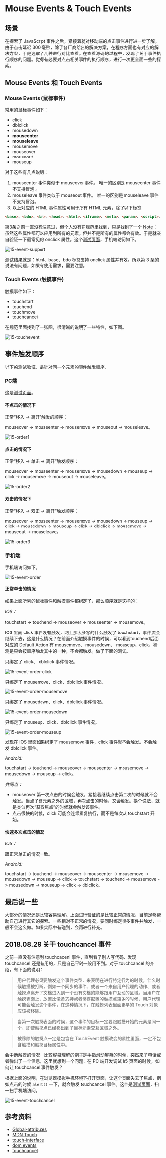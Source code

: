 # Mouse Events & Touch Events
## 场景
在探索了 JavaScript 事件之后，紧接着就对移动端的点击事件进行进一步了解。由于点击延迟 300 毫秒，除了各厂商给出的解决方案，在程序方面也有对应的解决方案，于是选取了几种进行对比查看。在查看源码的过程中，发现了关于事件执行顺序的问题。觉得有必要对点击相关事件的执行顺序，进行一次更全面一些的探索。

## Mouse Events 和 Touch Events
### Mouse Events (鼠标事件)
常用的鼠标事件如下：
- click
- dblclick
- mousedown
- **mouseenter**
- **mouseleave**
- mousemove
- mouseover
- mouseout
- mouseup

对于这些有几点说明：
1. mouseenter 事件类似于 mouseover 事件。 唯一的区别是 mouseenter 事件不支持冒泡 。
2. mouseleave 事件类似于 mouseout 事件。 唯一的区别是 mouseleave 事件不支持冒泡。
3. 以上对应的 HTML 事件属性可用于所有 HTML 元素，除了以下标签
```html
<base>、<bdo>、<br>、<head>、<html>、<iframe>、<meta>、<param>、<script>、<style>、<title>
```

第3条之前一直没有注意过，但个人没有在规范里找到，只是找到了一个 [Note](https://www.w3.org/TR/2017/REC-html52-20171214/dom.html#global-attributes)：虽然这些属性都可以应用到所有的元素，但并不是所有的属性都会有效。于是就亲自验证一下最常见的 onclick 属性。这个[测试页面](https://xxholic.github.io/lab/lab-js/15/html-event-support.html)，手机端访问如下。

![15-event-support](./images/15/15-event-support.png)

测试结果就是：html、base、bdo 标签支持 onclick 属性并有效。所以第 3 条的说法有问题，如果有使用需求，需要注意。

### Touch Events (触摸事件)
触摸事件如下：
- touchstart
- touchend
- touchmove
- touchcancel

在规范里面找到了一张图，很清晰的说明了一些特性，如下图。

![15-touchevent](./images/15/15-touchevent.png)

## 事件触发顺序
以下的测试验证，是针对同一个元素的事件触发顺序。
### PC端
这是[测试页面](https://xxholic.github.io/lab/lab-js/15/event-order.html)。
#### 不点击的情况下
正常“移入 -> 离开”触发的顺序：

mouseover -> mouseenter -> mousemove -> mouseout -> mouseleave。

![15-order1](./images/15/15-order1.png)

#### 点击的情况下
正常“移入 -> 单击 -> 离开”触发顺序：

mouseover -> mouseenter -> mousemove -> mousedown -> mouseup -> click -> mousemove -> mouseout -> mouseleave。

![15-order2](./images/15/15-order2.png)

#### 双击的情况下
正常“移入 -> 双击 -> 离开”触发顺序：

mouseover -> mouseenter -> mousemove -> mousedown -> mouseup -> click -> mousedown -> mouseup -> click -> dblclick -> mousemove -> mouseout -> mouseleave。

![15-order3](./images/15/15-order3.png)

### 手机端
手机端访问如下。

![15-event-order](./images/15/15-event-order.png)
#### 正常单击的情况
如果上面所列的鼠标事件和触摸事件都绑定了，那么顺序就是这样的：

*IOS：*

touchstart -> touchend -> mouseover -> mouseenter -> mousemove。

IOS 里面 click 事件没有触发，网上那么多写的什么触发了 touchstart，事件流会继续下去，这是什么情况？在前面介绍触摸事件的时候，可以看到touchend后面对应的 Default Action 有 mousemove、 mousedown、 mouseup、click，猜测是只会按顺序触发其中的一种，不会都触发。做了下面的测试。

只绑定了 click、 dblclick 事件情况。

![15-event-order-click](./images/15/15-event-order-click.png)

只绑定了 mousemove、click、dblclick 事件情况。

![15-event-order-mousemove](./images/15/15-event-order-mousemove.png)

只绑定了 mousedown、click、dblclick 事件情况。

![15-event-order-mousedown](./images/15/15-event-order-mousedown.png)

只绑定了 mouseup、click、dblclick 事件情况。

![15-event-order-mouseup](./images/15/15-event-order-mouseup.png)

发现在 IOS 里面如果绑定了 mousemove 事件，click 事件就不会触发。不会触发 dblclick 事件。

*Android:*

touchstart -> touchend -> mouseover -> mouseenter -> mousemove -> mousedown -> mouseup -> click。

*共同点：*
- mouseover 第一次点击的时候会触发，紧接着继续点击第二次的时候就不会触发。当点了该元素之外的区域，再次点击的时候，又会触发。换个说法，就是类似再次“获取焦点”的时候就会触发该事件。
- 点击很快的时候，click 可能会连续重复执行，而不是每次从 touchstart 开始。

#### 快速多次点击的情况
*IOS：*

跟正常单击的情况一致。

*Android:*

touchstart -> touchend -> mouseover -> mouseenter -> mousemove -> mousedown -> mouseup -> click -> touchstart -> touchend ->  mousemove -> mousedown -> mouseup -> click -> dblclick。

## 最后说一些
大部分的情况还是比较容易理解。上面进行验证的是比较正常的情况，目前足够帮助自己进行其它的探索。一些相对不正常的情况，要同时绑定很多事件并触发，一般不会这么做。如果实际中有碰到，会再进行补充。

## 2018.08.29 关于 touchcancel 事件
之前一直没有注意到 touchcacenl 事件，直到看了别人写代码，发现 touchcancel 还是有用的，只是自己平时一般用不到。对于 touchcancel 的介绍，有下面的说明：
> 用户代理必须要触发这个事件类型，来表明在进行特定行为的时候，什么时候触摸被打断，例如一个同步的事件、或者一个来自用户代理的动作、或者触摸点离开了文档进入到一个没有文档的能够跟用户互动的区域。当用户在触摸表面上，放置比设备支持或者储存配置的触摸点更多的时候，用户代理可能会触发这个事件，在这种情况下，在触摸列表里面更早的 Touch 对象应该被移除。

> 当第一次触摸表面的时候，这个事件的目标一定要跟触摸开始的元素是同一个，即使触摸点已经移出到了目标元素交互区域之外。

> 被移除的触摸点一定是包含在 TouchEvent 触摸改变的属性里面，一定不包含触摸和触摸目标属性中。

会中断触摸的情况，比较容易理解的例子是手指滑动屏幕的时候，突然来了电话或者弹出了一个信息。这里就想到一个问题：在 PC 端开发调试 h5 页面的时候，如何让 touchcancel 事件触发？

根据上面的说明，在浏览器模拟手机环境下打开页面，让这个页面失去了焦点，例如点击的时候 `alert()` 一下，就会触发 touchcancel 事件。这个是[测试页面](https://xxholic.github.io/lab/lab-js/15/event-touchcancel.html)，扫一扫手机端访问。

![15-event-touchcancel](./images/15/15-event-touchcancel.png)


## 参考资料
- [Global-attributes](https://www.w3.org/TR/2017/REC-html52-20171214/dom.html#global-attributes)
- [MDN Touch](https://developer.mozilla.org/en-US/docs/Web/API/Touch)
- [touch-interface](https://www.w3.org/TR/touch-events/#touch-interface)
- [dom events](https://dom.spec.whatwg.org/#introduction-to-dom-events)
- [touchcancel](https://www.w3.org/TR/touch-events/#dfn-touchcancel)